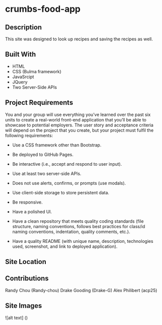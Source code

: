 # crumbs-food-app

## Description

This site was designed to look up recipes and saving the recipes as well. 

## Built With 

- HTML
- CSS (Bulma framework)
- JavaSrcipt
- JQuery
- Two Server-Side APIs

## Project Requirements 

You and your group will use everything you’ve learned over the past six units to create a real-world front-end application that you’ll be able to showcase to potential employers. The user story and acceptance criteria will depend on the project that you create, but your project must fulfil the following requirements:


- Use a CSS framework other than Bootstrap.


- Be deployed to GitHub Pages.


- Be interactive (i.e., accept and respond to user input).


- Use at least two server-side APIs.


- Does not use alerts, confirms, or prompts (use modals).


- Use client-side storage to store persistent data.


- Be responsive.


- Have a polished UI.


- Have a clean repository that meets quality coding standards (file structure, naming conventions, follows best practices for class/id naming conventions, indentation, quality comments, etc.).


- Have a quality README (with unique name, description, technologies used, screenshot, and link to deployed application).

## Site Location

## Contributions

Randy Chou (Randy-chou)  Drake Gooding (Drake-G) Alex Philibert (acp25)

## Site Images

![alt text] ()





